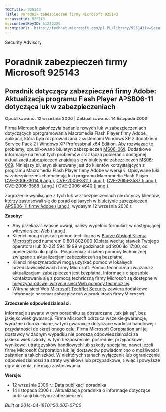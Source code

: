 ```yaml
---
TOCTitle: 925143
Title: Poradnik zabezpieczeń firmy Microsoft 925143
ms:assetid: 925143
ms:contentKeyID: 61232229
ms:mtpsurl: 'https://technet.microsoft.com/pl-PL/library/925143(v=Security.10)'
---
```


Security Advisory

Poradnik zabezpieczeń firmy Microsoft 925143
============================================

Poradnik dotyczący zabezpieczeń firmy Adobe: Aktualizacja programu Flash Player APSB06-11 dotycząca luk w zabezpieczeniach
--------------------------------------------------------------------------------------------------------------------------

Opublikowano: 12 września 2006 | Zaktualizowano: 14 listopada 2006

Firma Microsoft zakończyła badanie nowych luk w zabezpieczeniach dotyczących oprogramowania Macromedia Flash Player firmy Adobe, aplikacji, która była rozprowadzana z systemami Windows XP z dodatkiem Service Pack 2 i Windows XP Professional x64 Edition. Aby rozwiązać te problemy, opublikowano biuletyn zabezpieczeń [MS06-069](http://technet.microsoft.com/security/bulletin/ms06-069). Dodatkowe informacje na temat tych problemów oraz łącza pobierania dostępnej aktualizacji zabezpieczeń znajdują się w biuletynie zabezpieczeń [MS06-069](http://technet.microsoft.com/security/bulletin/ms06-069). Niniejszy biuletyn skierowany jest do klientów korzystających z programu Macromedia Flash Player firmy Adobe w wersji 6. Opisywane luki w zabezpieczeniach obejmują luki programu Macromedia Flash Player – [CVE-2006-3014 (j.ang.)](http://www.cve.mitre.org/cgi-bin/cvename.cgi?name=cve-2006-3014), [CVE-2006-3311 (j.ang.)](http://www.cve.mitre.org/cgi-bin/cvename.cgi?name=cve-2006-3311), [CVE-2006-3587 (j.ang.)](http://www.cve.mitre.org/cgi-bin/cvename.cgi?name=cve-2006-3587), [CVE-2006-3588 (j.ang.)](http://www.cve.mitre.org/cgi-bin/cvename.cgi?name=cve-2006-3588) i [CVE-2006-4640 (j.ang.)](http://www.cve.mitre.org/cgi-bin/cvename.cgi?name=cve-2006-4640).

Zagrożenie wynikające z tych luk w zabezpieczeniach nie dotyczy klientów, którzy zastosowali się do porad opisanych w [biuletynie zabezpieczeń APSB06-11 firmy Adobe (j.ang.)](http://www.adobe.com/go/apsb06-11/), wydanym 12 września 2006 r.

**Zasoby:**

-   Aby przekazać własne uwagi, należy wypełnić formularz w następującej [witrynie sieci Web (j.ang.)](https://support.microsoft.com/common/survey.aspx?scid=sw;en;1257&amp;showpage=1&amp;ws=technet&amp;sd=tech).
-   Klienci mogą uzyskać pomoc techniczną w [Biurze Obsługi Klienta Microsoft](http://support.microsoft.com/contactus/?ws=support) pod numerem 0 801 802 000 (Opłata według stawek Twojego operatora) lub (0-22) 594 19 99 w godzinach od 9:00 do 17:00, od poniedziałku do piątku. Połączenia z działem pomocy technicznej związane z aktualizacjami zabezpieczeń są bezpłatne.
-   Klienci międzynarodowi mogą uzyskać pomoc w lokalnych przedstawicielstwach firmy Microsoft. Pomoc techniczna związana z aktualizacjami zabezpieczeń jest bezpłatna. Informacje o sposobie kontaktowania się z pomocą techniczną firmy Microsoft są dostępne w [międzynarodowej witrynie sieci Web pomocy technicznej](http://go.microsoft.com/fwlink/?linkid=21155).
-   Witryna sieci Web [Microsoft TechNet Security](http://www.microsoft.com/poland/technet/security/) zawiera dodatkowe informacje na temat zabezpieczeń w produktach firmy Microsoft.

**Zrzeczenie odpowiedzialności:**

Informacje zawarte w tym poradniku są dostarczane „tak jak są”, bez jakiejkolwiek gwarancji. Firma Microsoft odrzuca wszelkie gwarancje, wyraźne i dorozumiane, w tym gwarancje dotyczące wartości handlowej i przydatności do określonego celu. Firma Microsoft Corporation ani jej dostawcy w żadnym wypadku nie ponoszą odpowiedzialności za jakiekolwiek szkody, w tym bezpośrednie, pośrednie, przypadkowe, wynikowe, utratę zysków handlowych lub szkody specjalne, nawet jeżeli firmę Microsoft Corporation lub jej dostawców powiadomiono o możliwości zaistnienia takich szkód. W niektórych stanach wyłączenie lub ograniczenie odpowiedzialności za straty wynikowe lub przypadkowe, a więc i powyższe ograniczenia, nie mają zastosowania.

**Wersje:**

-   12 września 2006 r.: Data publikacji poradnika
-   14 listopada 2006 r.: Aktualizacja poradnika o informacje dotyczące publikacji biuletynu zabezpieczeń.

*Built at 2014-04-18T01:50:00Z-07:00*
